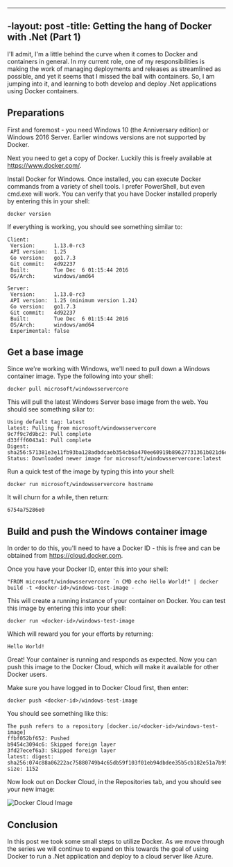 ---
 -layout: post
 -title: Getting the hang of Docker with .Net (Part 1)
 ----

I'll admit, I'm a little behind the curve when it comes to Docker and containers in general. In my current role, one of my responsibilities is making the work of managing deployments and releases as streamlined as possible, and yet it seems that I missed the ball with containers. So, I am jumping into it, and learning to both develop and deploy .Net applications using Docker containers.
## Preparations
First and foremost - you need Windows 10 (the Anniversary edition) or Windows 2016 Server. Earlier windows versions are not supported by Docker.

Next you need to get a copy of Docker. Luckily this is freely available at https://www.docker.com/.

Install Docker for Windows. Once installed, you can execute Docker commands from a variety of shell tools. I prefer PowerShell, but even cmd.exe will work. You can verify that you have Docker installed properly by entering this in your shell:
```
docker version
```
If everything is working, you should see something similar to:
```
Client:
 Version:      1.13.0-rc3
 API version:  1.25
 Go version:   go1.7.3
 Git commit:   4d92237
 Built:        Tue Dec  6 01:15:44 2016
 OS/Arch:      windows/amd64

Server:
 Version:      1.13.0-rc3
 API version:  1.25 (minimum version 1.24)
 Go version:   go1.7.3
 Git commit:   4d92237
 Built:        Tue Dec  6 01:15:44 2016
 OS/Arch:      windows/amd64
 Experimental: false
```
## Get a base image
Since we're working with Windows, we'll need to pull down a Windows container image. Type the following into your shell:
```
docker pull microsoft/windowsservercore
```
This will pull the latest Windows Server base image from the web. You should see something siliar to:
```
Using default tag: latest
latest: Pulling from microsoft/windowsservercore
9c7f9c7d9bc2: Pull complete
d33fff6043a1: Pull complete
Digest: sha256:571381e3e11fb93ba128adbdcaeb354cb6a470ee60919b89627731361b021d6e
Status: Downloaded newer image for microsoft/windowsservercore:latest
```
Run a quick test of the image by typing this into your shell:
```
docker run microsoft/windowsservercore hostname
```
It will churn for a while, then return:
```
6754a75286e0
```
## Build and push the Windows container image
In order to do this, you'll need to have a Docker ID - this is free and can be obtained from https://cloud.docker.com.

Once you have your Docker ID, enter this into your shell:
```
"FROM microsoft/windowsservercore `n CMD echo Hello World!" | docker build -t <docker-id>/windows-test-image -
```
This will create a running instance of your container on Docker. You can test this image by entering this into your shell:
```
docker run <docker-id>/windows-test-image
```
Which will reward you for your efforts by returning:
```
Hello World!
```
Great! Your container is running and responds as expected. Now you can push this image to the Docker Cloud, which will make it available for other Docker users.

Make sure you have logged in to Docker Cloud first, then enter:
```
docker push <docker-id>/windows-test-image
```
You should see something like this:
```
The push refers to a repository [docker.io/<docker-id>/windows-test-image]
ffbf052bf652: Pushed
b9454c3094c6: Skipped foreign layer
3fd27ecef6a3: Skipped foreign layer
latest: digest: sha256:074c88a06222ac75880749b4c65db59f103f01eb94dbdee35b5cb182e51a7b95     size: 1152
```
Now look out on Docker Cloud, in the Repositories tab, and you should see your new image:

![Docker Cloud Image](https://raw.githubusercontent.com/tdallmann/tdallmann.github.io/master/images/DockerRepo.PNG "Docker Cloud Image")
## Conclusion
In this post we took some small steps to utilize Docker. As we move through the series we will continue to expand on this towards the goal of using Docker to run a .Net application and deploy to a cloud server like Azure.
